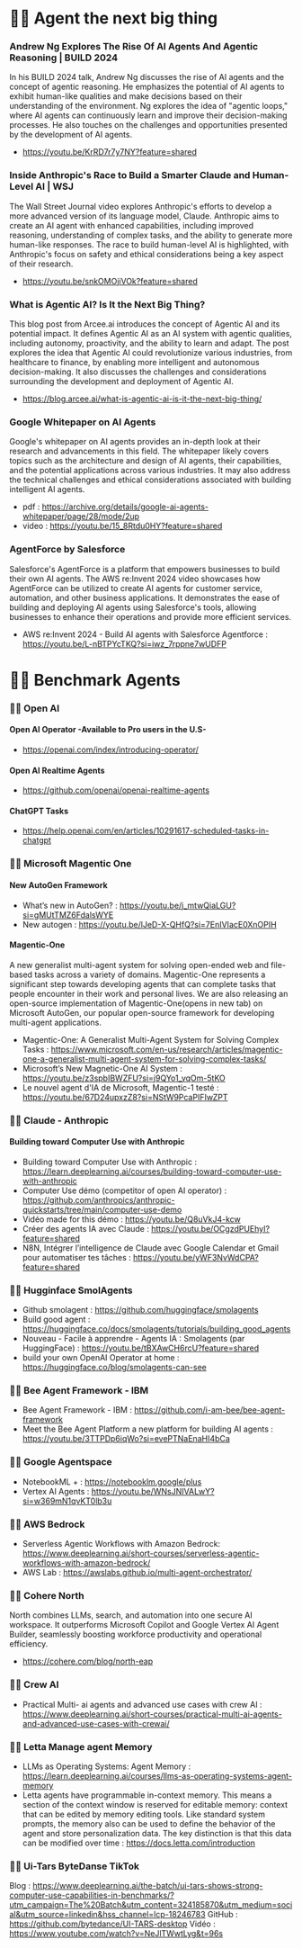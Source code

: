 
# 👮‍♂️ Agent the next big thing 

### Andrew Ng Explores The Rise Of AI Agents And Agentic Reasoning | BUILD 2024
In his BUILD 2024 talk, Andrew Ng discusses the rise of AI agents and the concept of agentic reasoning. He emphasizes the potential of AI agents to exhibit human-like qualities and make decisions based on their understanding of the environment. Ng explores the idea of "agentic loops," where AI agents can continuously learn and improve their decision-making processes. He also touches on the challenges and opportunities presented by the development of AI agents.
- https://youtu.be/KrRD7r7y7NY?feature=shared

### Inside Anthropic's Race to Build a Smarter Claude and Human-Level AI | WSJ
The Wall Street Journal video explores Anthropic's efforts to develop a more advanced version of its language model, Claude. Anthropic aims to create an AI agent with enhanced capabilities, including improved reasoning, understanding of complex tasks, and the ability to generate more human-like responses. The race to build human-level AI is highlighted, with Anthropic's focus on safety and ethical considerations being a key aspect of their research.
- https://youtu.be/snkOMOjiVOk?feature=shared

### What is Agentic AI? Is It the Next Big Thing?
This blog post from Arcee.ai introduces the concept of Agentic AI and its potential impact. It defines Agentic AI as an AI system with agentic qualities, including autonomy, proactivity, and the ability to learn and adapt. The post explores the idea that Agentic AI could revolutionize various industries, from healthcare to finance, by enabling more intelligent and autonomous decision-making. It also discusses the challenges and considerations surrounding the development and deployment of Agentic AI.
- https://blog.arcee.ai/what-is-agentic-ai-is-it-the-next-big-thing/

### Google Whitepaper on AI Agents 
Google's whitepaper on AI agents provides an in-depth look at their research and advancements in this field. The whitepaper likely covers topics such as the architecture and design of AI agents, their capabilities, and the potential applications across various industries. It may also address the technical challenges and ethical considerations associated with building intelligent AI agents.
- pdf : https://archive.org/details/google-ai-agents-whitepaper/page/28/mode/2up
- video : https://youtu.be/15_8Rtdu0HY?feature=shared

### AgentForce by Salesforce 
Salesforce's AgentForce is a platform that empowers businesses to build their own AI agents. The AWS re:Invent 2024 video showcases how AgentForce can be utilized to create AI agents for customer service, automation, and other business applications. It demonstrates the ease of building and deploying AI agents using Salesforce's tools, allowing businesses to enhance their operations and provide more efficient services.
- AWS re:Invent 2024 - Build AI agents with Salesforce Agentforce : https://youtu.be/L-nBTPYcTKQ?si=iwz_7rppne7wUDFP


# 👮‍♂️ Benchmark Agents 

### 🕵️‍♂️ Open AI 
 #### Open AI Operator -Available to Pro users in the U.S- 
- https://openai.com/index/introducing-operator/

 #### Open AI Realtime Agents 
- https://github.com/openai/openai-realtime-agents

 #### ChatGPT Tasks 
- https://help.openai.com/en/articles/10291617-scheduled-tasks-in-chatgpt


### 🕵️‍♂️ Microsoft Magentic One 
#### New AutoGen Framework
- What’s new in AutoGen? : https://youtu.be/j_mtwQiaLGU?si=gMUtTMZ6FdalsWYE
- New autogen : https://youtu.be/lJeD-X-QHfQ?si=7EnIVIacE0XnOPIH

#### Magentic-One
A new generalist multi-agent system for solving open-ended web and file-based tasks across a variety of domains. Magentic-One represents a significant step towards developing agents that can complete tasks that people encounter in their work and personal lives. We are also releasing an open-source implementation of Magentic-One(opens in new tab) on Microsoft AutoGen, our popular open-source framework for developing multi-agent applications.
- Magentic-One: A Generalist Multi-Agent System for Solving Complex Tasks : https://www.microsoft.com/en-us/research/articles/magentic-one-a-generalist-multi-agent-system-for-solving-complex-tasks/
- Microsoft’s New Magnetic-One AI System : https://youtu.be/z3spbIBWZFU?si=j9QYo1_vqOm-5tKO
- Le nouvel agent d'IA de Microsoft, Magentic-1 testé : https://youtu.be/67D24upxzZ8?si=NStW9PcaPIFIwZPT

### 🕵️‍♂️ Claude - Anthropic 
#### Building toward Computer Use with Anthropic
- Building toward Computer Use with Anthropic : https://learn.deeplearning.ai/courses/building-toward-computer-use-with-anthropic
- Computer Use démo (competitor of open AI operator) : https://github.com/anthropics/anthropic-quickstarts/tree/main/computer-use-demo
- Vidéo made for this démo : https://youtu.be/Q8uVkJ4-kcw
- Créer des agents IA avec Claude : https://youtu.be/OCgzdPUEhyI?feature=shared
- N8N, Intégrer l’intelligence de Claude avec Google Calendar et Gmail pour automatiser tes tâches : https://youtu.be/yWF3NvWdCPA?feature=shared


### 🕵️‍♂️ Hugginface SmolAgents 
- Github smolagent : https://github.com/huggingface/smolagents
- Build good agent : https://huggingface.co/docs/smolagents/tutorials/building_good_agents
- Nouveau - Facile à apprendre - Agents IA : Smolagents (par HuggingFace) : https://youtu.be/tBXAwCH6rcU?feature=shared
- build your own OpenAI Operator at home : https://huggingface.co/blog/smolagents-can-see

### 🕵️‍♂️ Bee Agent Framework - IBM 
- Bee Agent Framework - IBM : https://github.com/i-am-bee/bee-agent-framework
- Meet the Bee Agent Platform a new platform for building AI agents : https://youtu.be/3TTPDp6iqWo?si=evePTNaEnaHI4bCa

### 🕵️‍♂️ Google Agentspace 
- NotebookML + : https://notebooklm.google/plus
- Vertex AI Agents : https://youtu.be/WNsJNIVALwY?si=w369mN1qvKT0lb3u

### 🕵️‍♂️ AWS Bedrock 
- Serverless Agentic Workflows with Amazon Bedrock: https://www.deeplearning.ai/short-courses/serverless-agentic-workflows-with-amazon-bedrock/
- AWS Lab : https://awslabs.github.io/multi-agent-orchestrator/

### 🕵️‍♂️ Cohere North 
North combines LLMs, search, and automation into one secure AI workspace. It outperforms Microsoft Copilot and Google Vertex AI Agent Builder, seamlessly boosting workforce productivity and operational efficiency.
- https://cohere.com/blog/north-eap

### 🕵️‍♂️ Crew AI 
- Practical Multi- ai agents and advanced use cases with crew AI : https://www.deeplearning.ai/short-courses/practical-multi-ai-agents-and-advanced-use-cases-with-crewai/

### 🕵️‍♂️ Letta Manage agent Memory 
- LLMs as Operating Systems: Agent Memory : https://learn.deeplearning.ai/courses/llms-as-operating-systems-agent-memory
- Letta agents have programmable in-context memory. This means a section of the context window is reserved for editable memory: context that can be edited by memory editing tools. Like standard system prompts, the memory also can be used to define the behavior of the agent and store personalization data. The key distinction is that this data can be modified over time :  https://docs.letta.com/introduction

### 🕵️‍♂️ Ui-Tars ByteDanse TikTok 
Blog : https://www.deeplearning.ai/the-batch/ui-tars-shows-strong-computer-use-capabilities-in-benchmarks/?utm_campaign=The%20Batch&utm_content=324185870&utm_medium=social&utm_source=linkedin&hss_channel=lcp-18246783
GitHub : https://github.com/bytedance/UI-TARS-desktop
Vidéo : https://www.youtube.com/watch?v=NeJlTWwtLyg&t=96s


 
  
    

